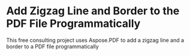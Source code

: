# Add Zigzag Line and Border to the PDF File Programmatically

This free consulting project uses Aspose.PDF to add a zigzag line and a border to a PDF file programmatically


